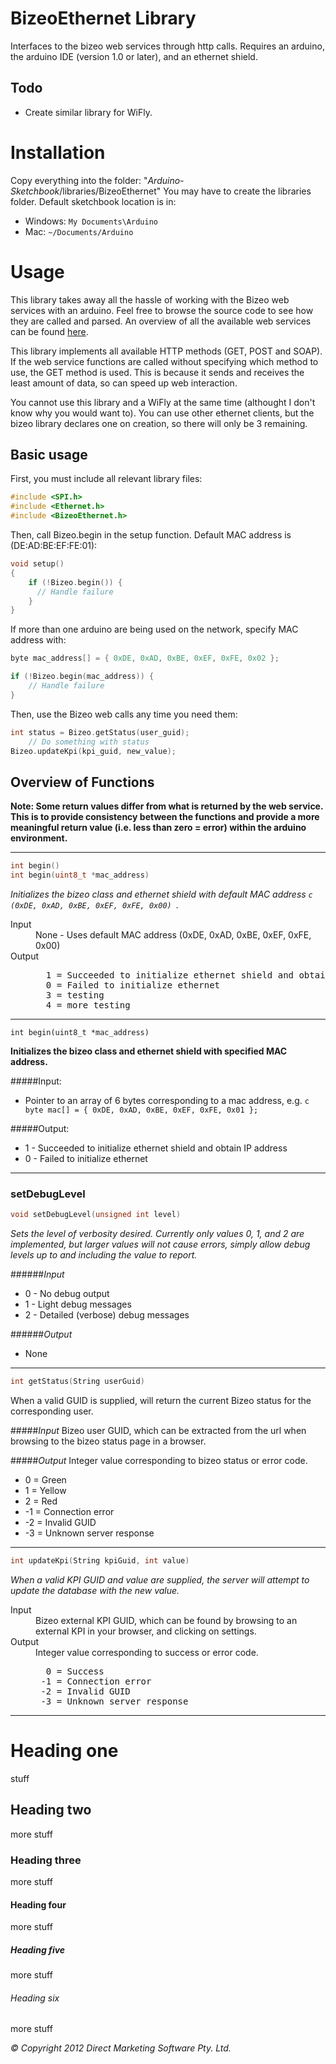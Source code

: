 # BizeoEthernet Library
Interfaces to the bizeo web services through http calls. Requires an arduino, the arduino IDE (version 1.0 or later), and an ethernet shield.

## Todo
* Create similar library for WiFly.

# Installation
Copy everything into the folder: "*Arduino-Sketchbook*/libraries/BizeoEthernet"
You may have to create the libraries folder. Default sketchbook location is in:

* Windows: `` My Documents\Arduino ``
* Mac: `` ~/Documents/Arduino ``

# Usage
This library takes away all the hassle of working with the Bizeo web services with an arduino. Feel free to browse the source code to see how they are called and parsed. An overview of all the available web services can be found [here](http://bizeocloudws.cloudapp.net/PublicWS.asmx).

This library implements all available HTTP methods (GET, POST and SOAP). If the web service functions are called without specifying which method to use, the GET method is used. This is because it sends and receives the least amount of data, so can speed up web interaction.

You cannot use this library and a WiFly at the same time (althought I don't know why you would want to). You can use other ethernet clients, but the bizeo library declares one on creation, so there will only be 3 remaining.

## Basic usage
First, you must include all relevant library files:

```c
#include <SPI.h>
#include <Ethernet.h>
#include <BizeoEthernet.h>
```

Then, call Bizeo.begin in the setup function. Default MAC address is (DE:AD:BE:EF:FE:01):

```c
void setup()
{
    if (!Bizeo.begin()) {
      // Handle failure
    }
}
```

If more than one arduino are being used on the network, specify  MAC address with:

```c
byte mac_address[] = { 0xDE, 0xAD, 0xBE, 0xEF, 0xFE, 0x02 };

if (!Bizeo.begin(mac_address)) {
    // Handle failure
}
```

Then, use the Bizeo web calls any time you need them:

```c
int status = Bizeo.getStatus(user_guid);
    // Do something with status
Bizeo.updateKpi(kpi_guid, new_value);
```

## Overview of Functions

**Note: Some return values differ from what is returned by the web service. This is to provide consistency between the functions and provide a more meaningful return value (i.e. less than zero = error) within the arduino environment.**

--------------------------------

```c
int begin()
int begin(uint8_t *mac_address)
```

*Initializes the bizeo class and ethernet shield with default MAC address ``c (0xDE, 0xAD, 0xBE, 0xEF, 0xFE, 0x00) ``.*

<dl>
  <dt>Input</dt>
  <dd>
  None - Uses default MAC address (0xDE, 0xAD, 0xBE, 0xEF, 0xFE, 0x00)
  
  </dd>
  <dt>Output</dt>
  <dd>
<pre>
  1 = Succeeded to initialize ethernet shield and obtain IP address  
  0 = Failed to initialize ethernet  
  3 = testing  
  4 = more testing  
</pre>
  </dd>
</dl>

--------------------------------

    int begin(uint8_t *mac_address)

**Initializes the bizeo class and ethernet shield with specified MAC address.**

#####Input:
* Pointer to an array of 6 bytes corresponding to a mac address, e.g. ```c byte mac[] = { 0xDE, 0xAD, 0xBE, 0xEF, 0xFE, 0x01 }; ```

#####Output:
* 1 - Succeeded to initialize ethernet shield and obtain IP address
* 0 - Failed to initialize ethernet

--------------------------------

### setDebugLevel

```c
void setDebugLevel(unsigned int level)
```

*Sets the level of verbosity desired. Currently only values 0, 1, and 2 are implemented, but larger values will not cause errors, simply allow debug levels up to and including the value to report.*

######*Input*
* 0 - No debug output
* 1 - Light debug messages
* 2 - Detailed (verbose) debug messages

######*Output*
* None

--------------------------------

```c
int getStatus(String userGuid)
```

When a valid GUID is supplied, will return the current Bizeo status for the corresponding user.

#####*Input*
   Bizeo user GUID, which can be extracted from the url when browsing to the bizeo status page in a browser.

#####*Output*
   Integer value corresponding to bizeo status or error code.
* 0 = Green
* 1 = Yellow
* 2 = Red
* -1 = Connection error
* -2 = Invalid GUID
* -3 = Unknown server response  

--------------------------------

```c
int updateKpi(String kpiGuid, int value)
```

*When a valid KPI GUID and value are supplied, the server will attempt to update the database with the new value.*
<dl>
  <dt>Input</dt>
  <dd>Bizeo external KPI GUID, which can be found by browsing to an external KPI in your browser, and clicking on settings.</dd>
  <dt>Output</dt>
  <dd>
  Integer value corresponding to success or error code.  
  
<pre>
  0 = Success
 -1 = Connection error
 -2 = Invalid GUID
 -3 = Unknown server response
</pre>
  </dd>
</dl>

--------------------------------


Heading one
=====================
stuff

Heading two
---------------------
more stuff

### Heading three
more stuff

#### Heading four
more stuff

##### Heading five
more stuff

###### Heading six
more stuff

*&copy; Copyright 2012 Direct Marketing Software Pty. Ltd.*

